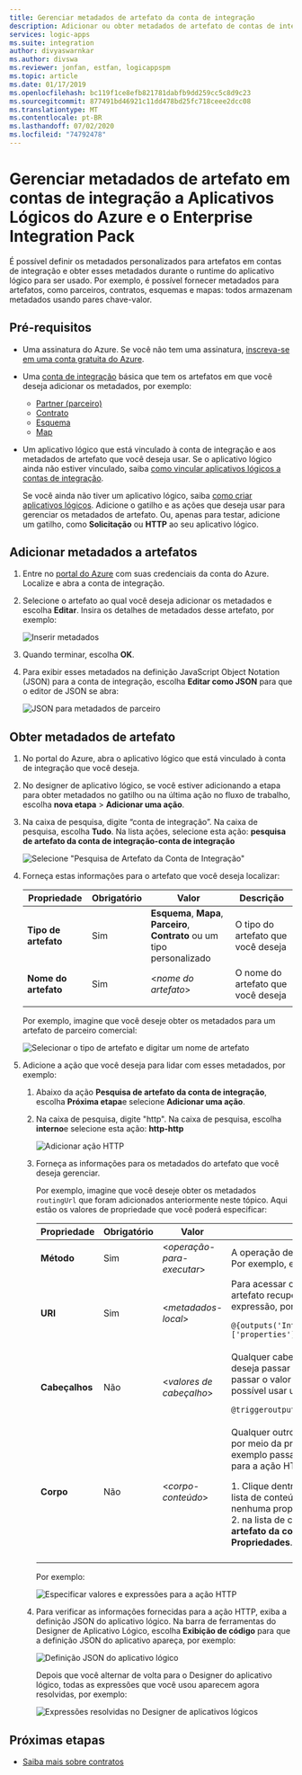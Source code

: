 ```yaml
---
title: Gerenciar metadados de artefato da conta de integração
description: Adicionar ou obter metadados de artefato de contas de integração nos Aplicativos Lógicos do Azure com o Enterprise Integration Pack
services: logic-apps
ms.suite: integration
author: divyaswarnkar
ms.author: divswa
ms.reviewer: jonfan, estfan, logicappspm
ms.topic: article
ms.date: 01/17/2019
ms.openlocfilehash: bc119f1ce8efb821781dabfb9dd259cc5c8d9c23
ms.sourcegitcommit: 877491bd46921c11dd478bd25fc718ceee2dcc08
ms.translationtype: MT
ms.contentlocale: pt-BR
ms.lasthandoff: 07/02/2020
ms.locfileid: "74792478"
---
```

# <a name="manage-artifact-metadata-in-integration-accounts-with-azure-logic-apps-and-enterprise-integration-pack"></a>Gerenciar metadados de artefato em contas de integração a Aplicativos Lógicos do Azure e o Enterprise Integration Pack

É possível definir os metadados personalizados para artefatos em contas de integração e obter esses metadados durante o runtime do aplicativo lógico para ser usado. Por exemplo, é possível fornecer metadados para artefatos, como parceiros, contratos, esquemas e mapas: todos armazenam metadados usando pares chave-valor. 

## <a name="prerequisites"></a>Pré-requisitos

* Uma assinatura do Azure. Se você não tem uma assinatura, <a href="https://azure.microsoft.com/free/" target="_blank">inscreva-se em uma conta gratuita do Azure</a>.

* Uma [conta de integração](../logic-apps/logic-apps-enterprise-integration-create-integration-account.md) básica que tem os artefatos em que você deseja adicionar os metadados, por exemplo: 

  * [Partner (parceiro)](logic-apps-enterprise-integration-partners.md)
  * [Contrato](logic-apps-enterprise-integration-agreements.md)
  * [Esquema](logic-apps-enterprise-integration-schemas.md)
  * [Map](logic-apps-enterprise-integration-maps.md)

* Um aplicativo lógico que está vinculado à conta de integração e aos metadados de artefato que você deseja usar. Se o aplicativo lógico ainda não estiver vinculado, saiba [como vincular aplicativos lógicos a contas de integração](logic-apps-enterprise-integration-create-integration-account.md#link-account). 

  Se você ainda não tiver um aplicativo lógico, saiba [como criar aplicativos lógicos](../logic-apps/quickstart-create-first-logic-app-workflow.md). 
  Adicione o gatilho e as ações que deseja usar para gerenciar os metadados de artefato. Ou, apenas para testar, adicione um gatilho, como **Solicitação** ou **HTTP** ao seu aplicativo lógico.

## <a name="add-metadata-to-artifacts"></a>Adicionar metadados a artefatos

1. Entre no <a href="https://portal.azure.com" target="_blank">portal do Azure</a> com suas credenciais da conta do Azure. Localize e abra a conta de integração.

1. Selecione o artefato ao qual você deseja adicionar os metadados e escolha **Editar**. Insira os detalhes de metadados desse artefato, por exemplo:

   ![Inserir metadados](media/logic-apps-enterprise-integration-metadata/add-partner-metadata.png)

1. Quando terminar, escolha **OK**.

1. Para exibir esses metadados na definição JavaScript Object Notation (JSON) para a conta de integração, escolha **Editar como JSON** para que o editor de JSON se abra: 

   ![JSON para metadados de parceiro](media/logic-apps-enterprise-integration-metadata/partner-metadata.png)

## <a name="get-artifact-metadata"></a>Obter metadados de artefato

1. No portal do Azure, abra o aplicativo lógico que está vinculado à conta de integração que você deseja. 

1. No designer de aplicativo lógico, se você estiver adicionando a etapa para obter metadados no gatilho ou na última ação no fluxo de trabalho, escolha **nova etapa**  >  **Adicionar uma ação**. 

1. Na caixa de pesquisa, digite “conta de integração”. Na caixa de pesquisa, escolha **Tudo**. Na lista ações, selecione esta ação: **pesquisa de artefato da conta de integração-conta de integração**

   ![Selecione "Pesquisa de Artefato da Conta de Integração"](media/logic-apps-enterprise-integration-metadata/integration-account-artifact-lookup.png)

1. Forneça estas informações para o artefato que você deseja localizar:

   | Propriedade | Obrigatório | Valor | Descrição | 
   |----------|---------|-------|-------------| 
   | **Tipo de artefato** | Sim | **Esquema**, **Mapa**, **Parceiro**, **Contrato** ou um tipo personalizado | O tipo do artefato que você deseja | 
   | **Nome do artefato** | Sim | <*nome do artefato*> | O nome do artefato que você deseja | 
   ||| 

   Por exemplo, imagine que você deseje obter os metadados para um artefato de parceiro comercial:

   ![Selecionar o tipo de artefato e digitar um nome de artefato](media/logic-apps-enterprise-integration-metadata/artifact-lookup-information.png)

1. Adicione a ação que você deseja para lidar com esses metadados, por exemplo:

   1. Abaixo da ação **Pesquisa de artefato da conta de integração**, escolha **Próxima etapa**e selecione **Adicionar uma ação**. 

   1. Na caixa de pesquisa, digite "http". Na caixa de pesquisa, escolha **interno**e selecione esta ação: **http-http**

      ![Adicionar ação HTTP](media/logic-apps-enterprise-integration-metadata/http-action.png)

   1. Forneça as informações para os metadados do artefato que você deseja gerenciar. 

      Por exemplo, imagine que você deseje obter os metadados `routingUrl` que foram adicionados anteriormente neste tópico. Aqui estão os valores de propriedade que você poderá especificar: 

      | Propriedade | Obrigatório | Valor | Descrição | 
      |----------|----------|-------|-------------| 
      | **Método** | Sim | <*operação-para-executar*> | A operação de HTTP a ser executada no artefato. Por exemplo, essa ação HTTP usa p método **GET**. | 
      | **URI** | Sim | <*metadados-local*> | Para acessar o valor de metadados `routingUrl` do artefato recuperado, você poderá usar uma expressão, por exemplo: <p>`@{outputs('Integration_Account_Artifact_Lookup')['properties']['metadata']['routingUrl']}` | 
      | **Cabeçalhos** | Não | <*valores de cabeçalho*> | Qualquer cabeçalho de saídas do gatilho que você deseja passar para a ação HTTP. Por exemplo, para passar o valor de propriedade `headers` do gatinho: é possível usar uma expressão: <p>`@triggeroutputs()['headers']` | 
      | **Corpo** | Não | <*corpo-conteúdo*> | Qualquer outro conteúdo que você deseje passar por meio da propriedade `body` da ação HTTP. Este exemplo passa os valores `properties` do artefato para a ação HTTP: <p>1. Clique dentro da propriedade **corpo** para que a lista de conteúdo dinâmico seja exibida. Se nenhuma propriedade aparecer, escolha **Ver mais**. <br>2. na lista de conteúdo dinâmico, em **pesquisa de artefato da conta de integração**, selecione **Propriedades**. | 
      |||| 

      Por exemplo:

      ![Especificar valores e expressões para a ação HTTP](media/logic-apps-enterprise-integration-metadata/add-http-action-values.png)

   1. Para verificar as informações fornecidas para a ação HTTP, exiba a definição JSON do aplicativo lógico. Na barra de ferramentas do Designer de Aplicativo Lógico, escolha **Exibição de código** para que a definição JSON do aplicativo apareça, por exemplo:

      ![Definição JSON do aplicativo lógico](media/logic-apps-enterprise-integration-metadata/finished-logic-app-definition.png)

      Depois que você alternar de volta para o Designer do aplicativo lógico, todas as expressões que você usou aparecem agora resolvidas, por exemplo:

      ![Expressões resolvidas no Designer de aplicativos lógicos](media/logic-apps-enterprise-integration-metadata/resolved-expressions.png)

## <a name="next-steps"></a>Próximas etapas

* [Saiba mais sobre contratos](logic-apps-enterprise-integration-agreements.md)
